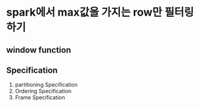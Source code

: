 # spark에서 max값을 가지는 row만 필터링하기

## window function 


## Specification
1. partitioning Specification
2. Ordering Specification
3. Frame Specification

